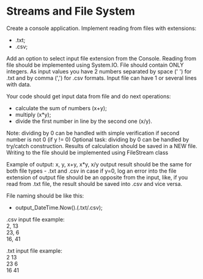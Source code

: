# Streams and File System

Create a console application.
Implement reading from files with extensions:
- .txt;
- .csv;

Add an option to select input file extension from the Console.
Reading from file should be implemented using System.IO.
File should contain ONLY integers. As input values you have 2 numbers separated by space (' ') for .txt and by comma (',') for .csv formats.
Input file can have 1 or several lines with data.

Your code should get input data from file and do next operations:
- calculate the sum of numbers (x+y);
- multiply (x*y);
- divide the first number in line by the second one (x/y).

Note: dividing by 0 can be handled with simple verification if second number is not 0 (if y != 0)
Optional task: dividing by 0 can be handled by try/catch construction.
Results of calculation should be saved in a NEW file.
Writing to the file should be implemented using FileStream class

Example of output:
x, y, x+y, x*y, x/y
output result should be the same for both file types - .txt and .csv
in case if y=0, log an error into the file
extension of output file should be an opposite from the input, like, if you read from .txt file, the result should be saved into .csv and vice versa.

File naming should be like this: 
- output_DateTime.Now().(.txt/.csv);

.csv input file example:  
2, 13  
23, 6  
16, 41  

.txt input file example:  
2 13  
23 6  
16 41  
